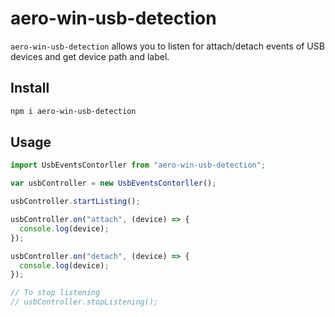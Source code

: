 # aero-win-usb-detection

`aero-win-usb-detection` allows you to listen for attach/detach events of USB devices and get device path and label.

## Install

```sh
npm i aero-win-usb-detection
```

## Usage

```js
import UsbEventsContorller from "aero-win-usb-detection";

var usbController = new UsbEventsContorller();

usbController.startListing();

usbController.on("attach", (device) => {
  console.log(device);
});

usbController.on("detach", (device) => {
  console.log(device);
});

// To stop listening
// usbController.stopListening();
```
